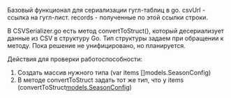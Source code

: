 Базовый функционал для сериализации гугл-таблиц в go.
csvUrl - ссылка на гугл-лист.
records - полученные по этой ссылки строки.

В CSVSerializer.go есть метод convertToStruct(), который десериализует данные из CSV в структуру Go.
Тип структуры задаем при обращении к методу.
Пока решение не унифицировано, но планируется.

Действия для проверки работоспособности:
1. Создать массив нужного типа (var items []models.SeasonConfig)
2. В методе convertToStruct задать тот же тип, что у items (convertToStruct[models.SeasonConfig](records))
